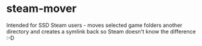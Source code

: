 steam-mover
===========

Intended for SSD Steam users - moves selected game folders another directory and creates a symlink back so Steam doesn't know the difference :-D
